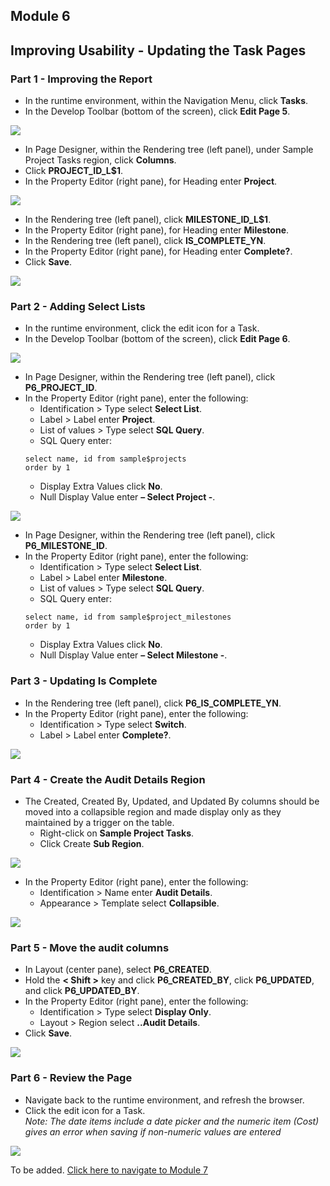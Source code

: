 ## Module 6

## Improving Usability - Updating the Task Pages

### **Part 1** - Improving the Report

- In the runtime environment, within the Navigation Menu, click **Tasks**.
- In the Develop Toolbar (bottom of the screen), click **Edit Page 5**.

![](images/section7/7.1.PNG)

- In Page Designer, within the Rendering tree (left panel), under Sample Project Tasks region, click **Columns**.
- Click **PROJECT_ID_L$1**.
- In the Property Editor (right pane), for Heading enter **Project**.

![](images/section7/7.1(1).PNG)

- In the Rendering tree (left panel), click **MILESTONE_ID_L$1**.
- In the Property Editor (right pane), for Heading enter **Milestone**.
- In the Rendering tree (left panel), click **IS_COMPLETE_YN**.
- In the Property Editor (right pane), for Heading enter **Complete?**.
- Click **Save**.

![](images/section7/7.1(2).PNG)

### **Part 2** - Adding Select Lists

- In the runtime environment, click the edit icon for a Task.
- In the Develop Toolbar (bottom of the screen), click **Edit Page 6**.

![](images/section7/7.2.PNG)

- In Page Designer, within the Rendering tree (left panel), click **P6_PROJECT_ID**.
- In the Property Editor (right pane), enter the following:
   - Identification > Type select **Select List**.
   - Label > Label enter **Project**.
   - List of values > Type select **SQL Query**.
   - SQL Query enter:
   ```
   select name, id from sample$projects
   order by 1
   ```
   - Display Extra Values click **No**.
   - Null Display Value enter **– Select Project -**.

![](images/section7/7.2(1).PNG)

- In Page Designer, within the Rendering tree (left panel), click **P6_MILESTONE_ID**.
- In the Property Editor (right pane), enter the following:
   - Identification > Type select **Select List**.
   - Label > Label enter **Milestone**.
   - List of values > Type select **SQL Query**.
   - SQL Query enter:
   ```
   select name, id from sample$project_milestones
   order by 1
   ```
   - Display Extra Values click **No**.
   - Null Display Value enter **– Select Milestone -**.

### **Part 3** - Updating Is Complete

- In the Rendering tree (left panel), click **P6_IS_COMPLETE_YN**.
- In the Property Editor (right pane), enter the following:
   - Identification > Type select **Switch**.
   - Label > Label enter **Complete?**.

![](images/section7/7.3.PNG)

### **Part 4** - Create the Audit Details Region

- The Created, Created By, Updated, and Updated By columns should be moved into a collapsible region and made display only as they maintained by a trigger on the table.
   - Right-click on **Sample Project Tasks**.
   - Click Create **Sub Region**.

![](images/section7/7.4.PNG)

- In the Property Editor (right pane), enter the following:
   - Identification > Name enter **Audit Details**.
   - Appearance > Template select **Collapsible**.

![](images/section7/7.4(1).PNG)

### **Part 5** - Move the audit columns

- In Layout (center pane), select **P6_CREATED**.
- Hold the **< Shift >** key and click **P6_CREATED_BY**, click **P6_UPDATED**, and click **P6_UPDATED_BY**.
- In the Property Editor (right pane), enter the following:
   - Identification > Type select **Display Only**.
   - Layout > Region select **..Audit Details**.
- Click **Save**.

![](images/section7/7.5.PNG)

### **Part 6** - Review the Page

- Navigate back to the runtime environment, and refresh the browser.
- Click the edit icon for a Task.  
*Note: The date items include a date picker and the numeric item (Cost) gives an error when saving if non-numeric values are entered*

![](images/section7/7.6.PNG)

To be added. [Click here to navigate to Module 7](7-linking-pages-link-the-calendar-to-the-tasks-form-pages.md)
